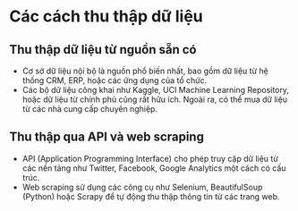 # Các cách thu thập dữ liệu

## Thu thập dữ liệu từ nguồn sẵn có

* Cơ sở dữ liệu nội bộ là nguồn phổ biến nhất, bao gồm dữ liệu từ hệ thống CRM, ERP, hoặc các ứng dụng của tổ chức. 
* Các bộ dữ liệu công khai như Kaggle, UCI Machine Learning Repository, hoặc dữ liệu từ chính phủ cũng rất hữu ích. Ngoài ra, có thể mua dữ liệu từ các nhà cung cấp chuyên nghiệp.

## Thu thập qua API và web scraping

* API (Application Programming Interface) cho phép truy cập dữ liệu từ các nền tảng như Twitter, Facebook, Google Analytics một cách có cấu trúc. 
* Web scraping sử dụng các công cụ như Selenium, BeautifulSoup (Python) hoặc Scrapy để tự động thu thập thông tin từ các trang web.